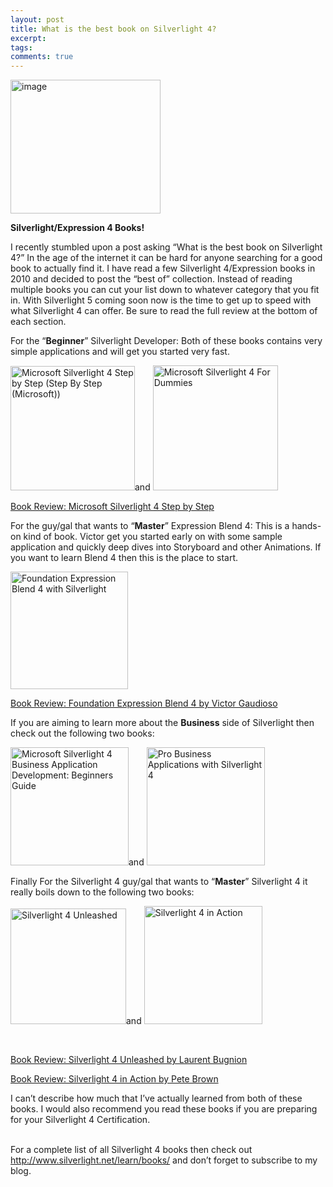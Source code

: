 ```yaml
---
layout: post
title: What is the best book on Silverlight 4?
excerpt: 
tags: 
comments: true
---
```


<p><a href="http://michaelcrum.web713.discountasp.net/files/image_634591077449193943.png"><img style="background-image: none; border-right-width: 0px; padding-left: 0px; padding-right: 0px; display: inline; border-top-width: 0px; border-bottom-width: 0px; border-left-width: 0px; padding-top: 0px" title="image" border="0" alt="image" src="http://michaelcrum.web713.discountasp.net/files/image_thumb_634591077472906247.png" width="240" height="214" /></a></p>  <p><strong>Silverlight/Expression 4 Books!</strong></p>  <p>I recently stumbled upon a post asking “What is the best book on Silverlight 4?” In the age of the internet it can be hard for anyone searching for a good book to actually find it. I have read a few Silverlight 4/Expression books in 2010 and decided to post the “best of” collection. Instead of reading multiple books you can cut your list down to whatever category that you fit in. With Silverlight 5 coming soon now is the time to get up to speed with what Silverlight 4 can offer. Be sure to read the full review at the bottom of each section. </p>  <p>For the “<strong>Beginner</strong>” Silverlight Developer: Both of these books contains very simple applications and will get you started very fast. </p>  <p><a href="http://www.amazon.com/Microsoft-Silverlight-Step/dp/073563887X/ref=sr_1_1?s=books&amp;ie=UTF8&amp;qid=1294072016&amp;sr=1-1" target="_blank"><img style="background-image: none; border-right-width: 0px; padding-left: 0px; padding-right: 0px; border-top-width: 0px; border-bottom-width: 0px; border-left-width: 0px; padding-top: 0px" border="0" alt="Microsoft Silverlight 4 Step by Step (Step By Step (Microsoft))" src="http://ecx.images-amazon.com/images/I/51ucwGaw5gL._BO2204203200_PIsitb-sticker-arrow-clickTopRight35-76_AA300_SH20_OU01_.jpg" width="199" height="199" /></a>and <a href="http://www.amazon.com/gp/product/0470524650?ie=UTF8&amp;tag=varioussite07-20&amp;linkCode=as2&amp;camp=1789&amp;creative=9325&amp;creativeASIN=0470524650" target="_blank"><img style="background-image: none; border-right-width: 0px; padding-left: 0px; padding-right: 0px; border-top-width: 0px; border-bottom-width: 0px; border-left-width: 0px; padding-top: 0px" border="0" alt="Microsoft Silverlight 4 For Dummies" src="http://ecx.images-amazon.com/images/I/51wY7fCNRNL._BO2204203200_PIsitb-sticker-arrow-clickTopRight35-76_AA300_SH20_OU01_.jpg" width="200" height="200" /></a></p>  <p><a href="http://michaelcrump.net/archive/2010/08/03/book-review-microsoft-silverlight-4-step-by-step.aspx">Book Review: Microsoft Silverlight 4 Step by Step</a></p>  <p>For the guy/gal that wants to “<strong>Master</strong>” Expression Blend 4: This is a hands-on kind of book. Victor get you started early on with some sample application and quickly deep dives into Storyboard and other Animations. If you want to learn Blend 4 then this is the place to start. </p>  <p><a href="http://www.amazon.com/Foundation-Expression-Blend-4-Silverlight/dp/143022973X/ref=sr_1_1?ie=UTF8&amp;s=books&amp;qid=1294072111&amp;sr=1-1" target="_blank"><img style="background-image: none; border-right-width: 0px; padding-left: 0px; padding-right: 0px; border-top-width: 0px; border-bottom-width: 0px; border-left-width: 0px; padding-top: 0px" border="0" alt="Foundation Expression Blend 4 with Silverlight" src="http://ecx.images-amazon.com/images/I/51lFeW7HogL._SL500_AA300_.jpg" width="188" height="188" /></a></p>  <p><a href="http://michaelcrump.net/archive/2010/10/16/book-review-foundation-expression-blend-4-by-victor-gaudioso.aspx">Book Review: Foundation Expression Blend 4 by Victor Gaudioso</a> </p>  <p>If you are aiming to learn more about the <strong>Business</strong> side of Silverlight then check out the following two books:</p>  <p><a href="http://www.amazon.com/gp/product/1847199763?ie=UTF8&amp;tag=varioussite07-20&amp;linkCode=as2&amp;camp=1789&amp;creative=9325&amp;creativeASIN=1847199763" target="_blank"><img style="background-image: none; border-right-width: 0px; padding-left: 0px; padding-right: 0px; border-top-width: 0px; border-bottom-width: 0px; border-left-width: 0px; padding-top: 0px" border="0" alt="Microsoft Silverlight 4 Business Application Development: Beginners Guide" src="http://ecx.images-amazon.com/images/I/510S4GWrj5L._BO2204203200_PIsitb-sticker-arrow-clickTopRight35-76_AA300_SH20_OU01_.jpg" width="189" height="189" /></a>and <a href="http://www.amazon.com/gp/product/1430272074?ie=UTF8&amp;tag=varioussite07-20&amp;linkCode=as2&amp;camp=1789&amp;creative=9325&amp;creativeASIN=1430272074" target="_blank"><img style="background-image: none; border-right-width: 0px; padding-left: 0px; padding-right: 0px; border-top-width: 0px; border-bottom-width: 0px; border-left-width: 0px; padding-top: 0px" border="0" alt="Pro Business Applications with Silverlight 4" src="http://ecx.images-amazon.com/images/I/512N51%2BQbGL._BO2204203200_PIsitb-sticker-arrow-clickTopRight35-76_AA300_SH20_OU01_.jpg" width="189" height="189" /></a></p>  <p>Finally For the Silverlight 4 guy/gal that wants to “<strong>Master</strong>” Silverlight 4 it really boils down to the following two books: </p>  <p><a href="http://www.amazon.com/Silverlight-4-Unleashed-Laurent-Bugnion/dp/0672333368/ref=sr_1_1?ie=UTF8&amp;qid=1294071394&amp;sr=8-1" target="_blank"><img style="background-image: none; border-right-width: 0px; padding-left: 0px; padding-right: 0px; border-top-width: 0px; border-bottom-width: 0px; border-left-width: 0px; padding-top: 0px" border="0" alt="Silverlight 4 Unleashed" src="http://ecx.images-amazon.com/images/I/41QizTXOm1L._BO2204203200_PIsitb-sticker-arrow-clickTopRight35-76_AA300_SH20_OU01_.jpg" width="185" height="185" /></a>and <a href="http://www.amazon.com/Silverlight-4-Action-Pete-Brown/dp/1935182374/ref=sr_1_1?s=books&amp;ie=UTF8&amp;qid=1294071815&amp;sr=1-1" target="_blank"><img style="background-image: none; border-right-width: 0px; padding-left: 0px; padding-right: 0px; border-top-width: 0px; border-bottom-width: 0px; border-left-width: 0px; padding-top: 0px" border="0" alt="Silverlight 4 in Action" src="http://ecx.images-amazon.com/images/I/512qJmTNIXL._BO2204203200_PIsitb-sticker-arrow-clickTopRight35-76_AA300_SH20_OU01_.jpg" width="189" height="189" /></a></p>  <p>&#160;</p> <a href="http://books.dzone.com/reviews/silverlight-4-unleashed">Book Review: Silverlight 4 Unleashed by Laurent Bugnion</a>   <p><a href="http://michaelcrump.net/archive/2010/09/04/book-review-silverlight-4-in-action-by-pete-brown.aspx">Book Review: Silverlight 4 in Action by Pete Brown</a> </p>  <p>I can’t describe how much that I’ve actually learned from both of these books. I would also recommend you read these books if you are preparing for your Silverlight 4 Certification. </p>  <p>   <br />For a complete list of all Silverlight 4 books then check out <a href="http://www.silverlight.net/learn/books/">http://www.silverlight.net/learn/books/</a> and don’t forget to subscribe to my blog. </p>
